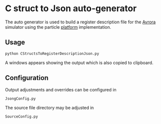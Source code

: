 C struct to Json auto-generator
===============================

The auto generator is used to build a register description file for the 
[Avrora](http://compilers.cs.ucla.edu/avrora/) simulator using the particle
[platform](https://github.com/ProgrammableMatter/avrora-particle-platform) implementation.

Usage
-----

    python CStructsToRegisterDescriptionJson.py
    
A windows appears showing the output which is also copied to clipboard.


Configuration
-------------
Output adjustments and overrides can be configured in 
    
    JsongConfig.py
    
The source file directory may be adjusted in 

    SourceConfig.py


    
